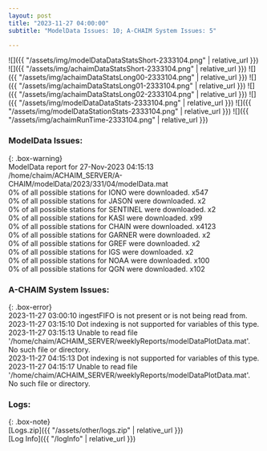 ```yaml
---
layout: post
title: "2023-11-27 04:00:00"
subtitle: "ModelData Issues: 10; A-CHAIM System Issues: 5"

---
```


![]({{ "/assets/img/modelDataDataStatsShort-2333104.png" | relative_url }})
![]({{ "/assets/img/achaimDataStatsShort-2333104.png" | relative_url }})
![]({{ "/assets/img/achaimDataStatsLong00-2333104.png" | relative_url }})
![]({{ "/assets/img/achaimDataStatsLong01-2333104.png" | relative_url }})
![]({{ "/assets/img/achaimDataStatsLong02-2333104.png" | relative_url }})
![]({{ "/assets/img/modelDataDataStats-2333104.png" | relative_url }})
![]({{ "/assets/img/modelDataStationStats-2333104.png" | relative_url }})
![]({{ "/assets/img/achaimRunTime-2333104.png" | relative_url }})


### ModelData Issues:  
  
{: .box-warning}  
 ModelData report for 27-Nov-2023 04:15:13   
 /home/chaim/ACHAIM_SERVER/A-CHAIM/modelData/2023/331/04/modelData.mat   
 0% of all possible stations for IONO were downloaded. x547   
 0% of all possible stations for JASON were downloaded. x2   
 0% of all possible stations for SENTINEL were downloaded. x2   
 0% of all possible stations for KASI were downloaded. x99   
 0% of all possible stations for CHAIN were downloaded. x4123   
 0% of all possible stations for GARNER were downloaded. x2   
 0% of all possible stations for GREF were downloaded. x2   
 0% of all possible stations for IGS were downloaded. x2   
 0% of all possible stations for NOAA were downloaded. x100   
 0% of all possible stations for QGN were downloaded. x102   
  
### A-CHAIM System Issues:  
  
{: .box-error}  
2023-11-27 03:00:10 ingestFIFO is not present or is not being read from.  
2023-11-27 03:15:10 Dot indexing is not supported for variables of this type.  
2023-11-27 03:15:13 Unable to read file '/home/chaim/ACHAIM_SERVER/weeklyReports/modelDataPlotData.mat'. No such file or directory.  
2023-11-27 04:15:13 Dot indexing is not supported for variables of this type.  
2023-11-27 04:15:17 Unable to read file '/home/chaim/ACHAIM_SERVER/weeklyReports/modelDataPlotData.mat'. No such file or directory.  

### Logs:  
  
{: .box-note}  
[Logs.zip]({{ "/assets/other/logs.zip" | relative_url }})  
[Log Info]({{ "/logInfo" | relative_url }})  
